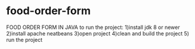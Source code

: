 # food-order-form
FOOD ORDER FORM IN JAVA
to run the project:
1)install jdk 8 or newer
2)install apache neatbeans
3)open project
4)clean and build the project
5) run the project
